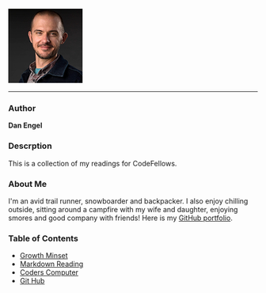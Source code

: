 ![](Dan_Engel_2020_lowres2.jpg) 

---

### Author

**Dan Engel**

### Descrption

This is a collection of my readings for CodeFellows.

### About Me

I'm an avid trail runner, snowboarder and backpacker. I also enjoy chilling outside, sitting around a campfire with my wife and daughter, enjoying smores and good company with friends! 
Here is my [GitHub portfolio](https://github.com/daneng1).

### Table of Contents

- [Growth Minset](growth-mindset.md)
- [Markdown Reading](markdown.md)
- [Coders Computer](coders_computer.md)
- [Git Hub](github.md)
